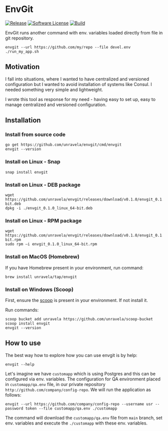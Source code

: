 # EnvGit
[![Release](https://img.shields.io/github/release/unravela/envgit.svg?style=flat-square)](https://github.com/goreleaser/goreleaser/releases/latest)
[![Software License](https://img.shields.io/github/license/unravela/envgit?style=flat-square)](/LICENSE.md)
[![Build](https://img.shields.io/github/workflow/status/unravela/envgit/build/main?style=flat-square)](/actions?query=workflow%3Abuild)

EnvGit runs another command with env. variables loaded directly from file in git repository.

    envgit --url https://github.com/my/repo --file devel.env ./run_my_app.sh

## Motivation

I fall into situations, where I wanted to have centralized and versioned configuration but I 
wanted to avoid installation of systems like Consul. I needed something very simple and lightweight. 

I wrote this tool as response for my need - having easy to set up, easy to manage centralized and 
versioned configuration.


## Installation

### Install from source code

    go get https://github.com/unravela/envgit/cmd/envgit
    envgit --version

### Install on Linux - Snap

    snap install envgit

### Install on Linux - DEB package 
   
    wget https://github.com/unravela/envgit/releases/download/v0.1.0/envgit_0.1.0_linux_64-bit.deb
    dpkg -i ./envgit_0.1.0_linux_64-bit.deb

### Install on Linux - RPM package

    wget https://github.com/unravela/envgit/releases/download/v0.1.0/envgit_0.1.0_linux_64-bit.rpm
    sudo rpm –i envgit_0.1.0_linux_64-bit.rpm

### Install on MacOS (Homebrew)

If you have Homebrew present in your environment, run command:

    brew install unravela/tap/envgit

### Install on Windows (Scoop)

First, ensure the [scoop](https://scoop.sh/) is present in your environment. If not install it.

Run commands:

    scoop bucket add unravela https://github.com/unravela/scoop-bucket
    scoop install envgit
    envgit --version
    

## How to use

The best way how to explore how you can use envgit is by help:

    envgit --help

Let's imagine we have `customapp` which is using Postgres and this can be configured via env. variables.
The configuration for QA environment placed in `customapp/qa.env` file, in our private repository `http://github.com/company/config-repo`. 
We will run the application as follows:

    envgit --url https://github.com/company/config-repo --username usr --password token --file customapp/qa.env ./customapp
    
The command will download the `customapp/qa.env` file from `main` branch, set env. variables and execute the `./customapp` 
with these env. variables. 

     